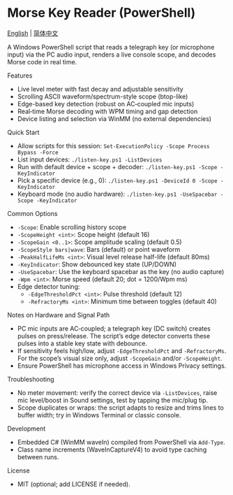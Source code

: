 Morse Key Reader (PowerShell)
================================

[English](README.md) | [简体中文](README.zh-CN.md)

A Windows PowerShell script that reads a telegraph key (or microphone input) via the PC audio input, renders a live console scope, and decodes Morse code in real time.

Features
- Live level meter with fast decay and adjustable sensitivity
- Scrolling ASCII waveform/spectrum-style scope (btop-like)
- Edge-based key detection (robust on AC‑coupled mic inputs)
- Real‑time Morse decoding with WPM timing and gap detection
- Device listing and selection via WinMM (no external dependencies)

Quick Start
- Allow scripts for this session:
  `Set-ExecutionPolicy -Scope Process Bypass -Force`
- List input devices:
  `./listen-key.ps1 -ListDevices`
- Run with default device + scope + decoder:
  `./listen-key.ps1 -Scope -KeyIndicator`
- Pick a specific device (e.g., 0):
  `./listen-key.ps1 -DeviceId 0 -Scope -KeyIndicator`
 - Keyboard mode (no audio hardware):
  `./listen-key.ps1 -UseSpacebar -Scope -KeyIndicator`

Common Options
- `-Scope`: Enable scrolling history scope
- `-ScopeHeight <int>`: Scope height (default 16)
- `-ScopeGain <0..1>`: Scope amplitude scaling (default 0.5)
- `-ScopeStyle bars|wave`: Bars (default) or point waveform
- `-PeakHalfLifeMs <int>`: Visual level release half-life (default 80ms)
- `-KeyIndicator`: Show debounced key state (UP/DOWN)
- `-UseSpacebar`: Use the keyboard spacebar as the key (no audio capture)
- `-Wpm <int>`: Morse speed (default 20; dot = 1200/Wpm ms)
- Edge detector tuning:
  - `-EdgeThresholdPct <int>`: Pulse threshold (default 12)
  - `-RefractoryMs <int>`: Minimum time between toggles (default 40)

Notes on Hardware and Signal Path
- PC mic inputs are AC‑coupled; a telegraph key (DC switch) creates pulses on press/release. The script’s edge detector converts these pulses into a stable key state with debounce.
- If sensitivity feels high/low, adjust `-EdgeThresholdPct` and `-RefractoryMs`. For the scope’s visual size only, adjust `-ScopeGain` and/or `-ScopeHeight`.
- Ensure PowerShell has microphone access in Windows Privacy settings.

Troubleshooting
- No meter movement: verify the correct device via `-ListDevices`, raise mic level/boost in Sound settings, test by tapping the mic/plug tip.
- Scope duplicates or wraps: the script adapts to resize and trims lines to buffer width; try in Windows Terminal or classic console.

Development
- Embedded C# (WinMM waveIn) compiled from PowerShell via `Add-Type`.
- Class name increments (WaveInCaptureV4) to avoid type caching between runs.

License
- MIT (optional; add LICENSE if needed).

